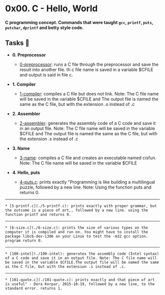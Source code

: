 # 0x00. C - Hello, World
#### C programming concept. Commands that were taught `gcc`, `printf`, `puts`, `putchar`, `dprintf` and betty style code.

## Tasks :page_with_curl:

* **0. Preprocessor**
	* [0-preprocessor](./0-preprocessor): runs a C file through the preprocessor and save the result into another file. th c file name is saved in a variable $CFILE and output is said in file c.

* **1. Compiler**
	* [1-compiler](./1-compiler): compiles a C file but does not link. Note: The C file name will be saved in the variable $CFILE and The output file is named the same as the C file, but with the extension .o instead of .c

* **2. Assembler**
	* [2-assembler](./2-assembler): generates the assembly code of a C code and save it in an output file. Note: The C file name will be saved in the variable $CFILE and The output file is named the same as the C file, but with the extension .s instead of .c

* **3. Name**
	* [3-name](./3-name): compiles a C file and creates an executable named cisfun. Note: The C file name will be saved in the variable $CFILE

* **4. Hello, puts**
	* [4-puts.c](./4-puts.c): prints exactly "Programming is like building a multilingual puzzle, followed by a new line. Note: Using the function puts and returns 0.

* ****
	* [5-printf.c](./5-printf.c): prints exactly with proper grammar, but the outcome is a piece of art,, followed by a new line. using the function printf and returns 0.

* ****
	* [6-size.c](./6-size.c): prints the size of various types on the computer it is compiled and run on. You might have to install the package libc6-dev-i386 on your Linux to test the -m32 gcc option. program return 0.

* ****
	* [100-intel](./100-intel): generates the assembly code (Intel syntax) of a C code and save it in an output file. Note: The C file name will be saved in the variable $CFILE.The output file will be named the same as the C file, but with the extension .s instead of .c.

* ****
	* [101-quote.c](./101-quote.c): prints exactly and that piece of art is useful" - Dora Korpar, 2015-10-19, followed by a new line, to the standard error. returns 1.
